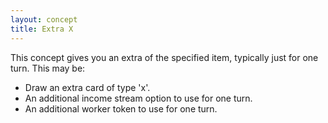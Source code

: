 ```yaml
---
layout: concept
title: Extra X
---
```


This concept gives you an extra of the specified item, typically just for one turn. This may be:

- Draw an extra card of type 'x'.
- An additional income stream option to use for one turn.
- An additional worker token to use for one turn.
